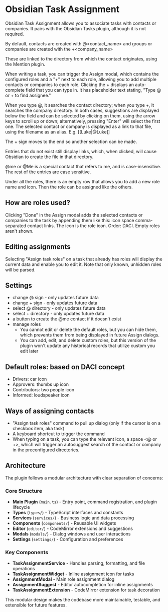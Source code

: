 # Obsidian Task Assignment

Obsidian Task Assignment allows you to associate tasks with contacts or companies. It pairs with the Obsidian Tasks plugin, although it is not required.

By default, contacts are created with @<contact_name> and groups or companies are created with the +<company_name>

These are linked to the directory from which the contact originates, using the Mention plugin.

When writing a task, you can trigger the Assign modal, which contains the configured roles and a "+" next to each role, allowing you to add multiple contacts or companies to each role. Clicking the + displays an auto-complete field that you can type in. It has placeholder text stating, "Type @ or + to find assignee."

When you type @, it searches the contact directory; when you type +, it searches the company directory. In both cases, suggestions are displayed below the field and can be selected by clicking on them, using the arrow keys to scroll up or down; alternatively, pressing "Enter" will select the first one. The selected contact or company is displayed as a link to that file, using the filename as an alias. E.g. [[Luke|@Luke]]

The + sign moves to the end so another selection can be made.

Entries that do not exist still display links, which, when clicked, will cause Obsidian to create the file in that directory.

@me or @Me is a special contact that refers to me, and is case-insensitive. The rest of the entries are case sensitive.

Under all the roles, there is an empty row that allows you to add a new role name and icon. Then the role can be assigned like the others.

## How are roles used?

Clicking "Done" in the Assign modal adds the selected contacts or companies to the task by appending them like this: icon space comma-separated contact links. The icon is the role icon. Order: DACI. Empty roles aren't shown.

## Editing assignments

Selecting "Assign task roles" on a task that already has roles will display the current data and enable you to edit it. Note that only known, unhidden roles will be parsed.

## Settings

- change @ sign - only updates future data
- change + sign - only updates future data
- select @ directory - only updates future data
- select + directory - only updates future data
- a button to create the @me contact if it doesn't exist
- manage roles
  - You cannot edit or delete the default roles, but you can hide them, which prevents them from being displayed in future Assign dialogs.
  - You can add, edit, and delete custom roles, but this version of the plugin won't update any historical records that utilize custom you edit later

## Default roles: based on DACI concept

- Drivers: car icon
- Approvers: thumbs up icon
- Contributors: two people icon
- Informed: loudspeaker icon

## Ways of assigning contacts

- "Assign task roles" command to pull up dialog (only if the cursor is on a checkbox item, aka task)
- A keyboard shortcut to trigger the command
- When typing on a task, you can type the relevant icon, a space <@ or +>, which will trigger an autosuggest search of the contact or company in the preconfigured directories.

## Architecture

The plugin follows a modular architecture with clear separation of concerns:

### Core Structure

- **Main Plugin** (`main.ts`) - Entry point, command registration, and plugin lifecycle
- **Types** (`types/`) - TypeScript interfaces and constants
- **Services** (`services/`) - Business logic and data processing
- **Components** (`components/`) - Reusable UI widgets
- **Editor** (`editor/`) - CodeMirror extensions and suggestions
- **Modals** (`modals/`) - Dialog windows and user interactions
- **Settings** (`settings/`) - Configuration and preferences

### Key Components

- **TaskAssignmentService** - Handles parsing, formatting, and file operations
- **TaskAssignmentWidget** - Inline assignment icon for tasks
- **AssignmentModal** - Main role assignment dialog
- **AssignmentSuggest** - Editor autocompletion for inline assignments
- **TaskAssignmentExtension** - CodeMirror extension for task decoration

This modular design makes the codebase more maintainable, testable, and extensible for future features.
